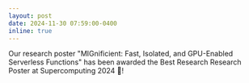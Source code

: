 ```yaml
---
layout: post
date: 2024-11-30 07:59:00-0400
inline: true
---
```


Our research poster "MIGnificient: Fast, Isolated, and GPU-Enabled Serverless Functions" has been awarded the Best Research Research Poster at Supercomputing 2024 🎉!
